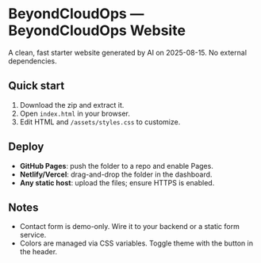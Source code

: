 
# BeyondCloudOps — BeyondCloudOps Website

A clean, fast starter website generated by AI on 2025-08-15. No external dependencies.

## Quick start
1. Download the zip and extract it.
2. Open `index.html` in your browser.
3. Edit HTML and `/assets/styles.css` to customize.

## Deploy
- **GitHub Pages**: push the folder to a repo and enable Pages.
- **Netlify/Vercel**: drag-and-drop the folder in the dashboard.
- **Any static host**: upload the files; ensure HTTPS is enabled.

## Notes
- Contact form is demo-only. Wire it to your backend or a static form service.
- Colors are managed via CSS variables. Toggle theme with the button in the header.
